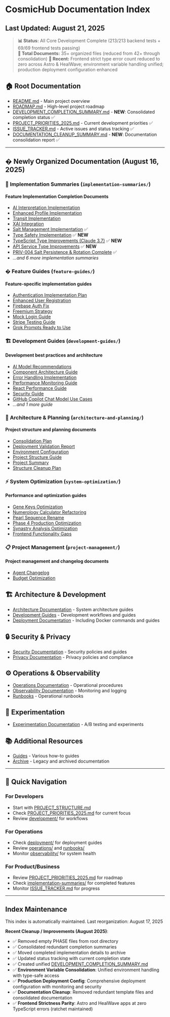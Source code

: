 # CosmicHub Documentation Index

## Last Updated: August 21, 2025

> **📊 Status:** All Core Development Complete (213/213 backend tests + 69/69 frontend tests passing)  
> **📁 Total Documents:** 35+ organized files (reduced from 42+ through consolidation)
> **🔧 Recent:** Frontend strict type error count reduced to zero across Astro & HealWave; environment variable handling unified; production deployment configuration enhanced

## 🏠 Root Documentation

- [README.md](../README.md) - Main project overview
- [ROADMAP.md](../ROADMAP.md) - High-level project roadmap
- [DEVELOPMENT_COMPLETION_SUMMARY.md](DEVELOPMENT_COMPLETION_SUMMARY.md) - **NEW**: Consolidated completion status ✅
- [PROJECT_PRIORITIES_2025.md](PROJECT_PRIORITIES_2025.md) - Current development priorities ✅
- [ISSUE_TRACKER.md](ISSUE_TRACKER.md) - Active issues and status tracking ✅
- [DOCUMENTATION_CLEANUP_SUMMARY.md](DOCUMENTATION_CLEANUP_SUMMARY.md) - **NEW**: Documentation consolidation report ✅

---

## � **Newly Organized Documentation** (August 16, 2025)

### 📝 **Implementation Summaries** (`implementation-summaries/`)

#### Feature Implementation Completion Documents

- [AI Interpretation Implementation](implementation-summaries/AI_INTERPRETATION_IMPLEMENTATION_SUMMARY.md)
- [Enhanced Profile Implementation](implementation-summaries/ENHANCED_PROFILE_IMPLEMENTATION_SUMMARY.md)
- [Transit Implementation](implementation-summaries/TRANSIT_IMPLEMENTATION_SUMMARY.md)
- [XAI Integration](implementation-summaries/XAI_INTEGRATION_SUMMARY.md)
- [Salt Management Implementation](implementation-summaries/salt-management-implementation.md) ✅
- [Type Safety Implementation](implementation-summaries/type-safety-implementation.md) ✅ **NEW**
- [TypeScript Type Improvements (Claude 3.7)](implementation-summaries/typescript-type-improvements-claude3.7.md) ✅ **NEW**
- [API Service Type Improvements](implementation-summaries/api-service-type-improvements.md) ✅ **NEW**
- [PRIV-004 Salt Persistence & Rotation Complete](implementation-summaries/PRIV-004_SALT_PERSISTENCE_ROTATION_COMPLETE.md) ✅
- *...and 6 more implementation summaries*

### � **Feature Guides** (`feature-guides/`)

#### Feature-specific implementation guides

- [Authentication Implementation Plan](feature-guides/AUTHENTICATION_IMPLEMENTATION_PLAN.md)
- [Enhanced User Registration](feature-guides/ENHANCED_USER_REGISTRATION.md)
- [Firebase Auth Fix](feature-guides/FIREBASE_AUTH_FIX.md)
- [Freemium Strategy](feature-guides/FREEMIUM_STRATEGY.md)
- [Mock Login Guide](feature-guides/MOCK_LOGIN_GUIDE.md)
- [Stripe Testing Guide](feature-guides/STRIPE_TESTING_GUIDE.md)
- [Grok Prompts Ready to Use](feature-guides/GROK_PROMPTS_READY_TO_USE.md)

### 🏗️ **Development Guides** (`development-guides/`)

#### Development best practices and architecture

- [AI Model Recommendations](development-guides/AI_MODEL_RECOMMENDATIONS.md)
- [Component Architecture Guide](development-guides/COMPONENT_ARCHITECTURE_GUIDE.md)
- [Error Handling Implementation](development-guides/ERROR_HANDLING_IMPLEMENTATION.md)
- [Performance Monitoring Guide](development-guides/PERFORMANCE_MONITORING_GUIDE.md)
- [React Performance Guide](development-guides/REACT_PERFORMANCE_GUIDE.md)
- [Security Guide](development-guides/SECURITY_GUIDE.md)
- [GitHub Copilot Chat Model Use Cases](development-guides/GITHUB_COPILOT_CHAT_MODEL_USE_CASES.md)
- *...and 1 more guide*

### 📐 **Architecture & Planning** (`architecture-and-planning/`)

#### Project structure and planning documents

- [Consolidation Plan](architecture-and-planning/CONSOLIDATION_PLAN.md)
- [Deployment Validation Report](architecture-and-planning/DEPLOYMENT_VALIDATION_REPORT.md)
- [Environment Configuration](architecture-and-planning/ENVIRONMENT.md)
- [Project Structure Guide](architecture-and-planning/PROJECT_STRUCTURE.md)
- [Project Summary](architecture-and-planning/PROJECT_SUMMARY.md)
- [Structure Cleanup Plan](architecture-and-planning/STRUCTURE_CLEANUP_PLAN.md)

### ⚡ **System Optimization** (`system-optimization/`)

#### Performance and optimization guides

- [Gene Keys Optimization](system-optimization/GENE_KEYS_OPTIMIZATION.md)
- [Numerology Calculator Refactoring](system-optimization/NUMEROLOGY_CALCULATOR_REFACTORING.md)
- [Pearl Sequence Rename](system-optimization/PEARL_SEQUENCE_RENAME.md)
- [Phase 4 Production Optimization](system-optimization/PHASE_4_PRODUCTION_OPTIMIZATION.md)
- [Synastry Analysis Optimization](system-optimization/SYNASTRY_ANALYSIS_OPTIMIZATION.md)
- [Frontend Functionality Gaps](system-optimization/FRONTEND_FUNCTIONALITY_GAPS.md)

### 📋 **Project Management** (`project-management/`)

#### Project management and changelog documents

- [Agent Changelog](project-management/AGENT_CHANGELOG.md)
- [Budget Optimization](project-management/BUDGET_OPTIMIZATION.md)

## 🏗️ Architecture & Development

- [Architecture Documentation](architecture/) - System architecture guides
- [Development Guides](development/) - Development workflows and guides
- [Deployment Documentation](deployment/) - Including Docker commands and guides

## 🔒 Security & Privacy

- [Security Documentation](security/) - Security policies and guides
- [Privacy Documentation](privacy/) - Privacy policies and compliance

## ⚙️ Operations & Observability  

- [Operations Documentation](operations/) - Operational procedures
- [Observability Documentation](observability/) - Monitoring and logging
- [Runbooks](runbooks/) - Operational runbooks

## 🧪 Experimentation

- [Experimentation Documentation](experimentation/) - A/B testing and experiments

## 📚 Additional Resources

- [Guides](guides/) - Various how-to guides
- [Archive](archive/) - Legacy and archived documentation

---

## 🎯 Quick Navigation

### For Developers

- Start with [PROJECT_STRUCTURE.md](PROJECT_STRUCTURE.md)
- Check [PROJECT_PRIORITIES_2025.md](PROJECT_PRIORITIES_2025.md) for current focus
- Review [development/](development/) for workflows

### For Operations  

- Check [deployment/](deployment/) for deployment guides
- Review [operations/](operations/) and [runbooks/](runbooks/)
- Monitor [observability/](observability/) for system health

### For Product/Business

- Review [PROJECT_PRIORITIES_2025.md](PROJECT_PRIORITIES_2025.md) for roadmap
- Check [implementation-summaries/](implementation-summaries/) for completed features
- Monitor [ISSUE_TRACKER.md](ISSUE_TRACKER.md) for progress

---

## Index Maintenance

This index is automatically maintained. Last reorganization: August 17, 2025

**Recent Cleanup / Improvements (August 2025)**:

- ✅ Removed empty PHASE files from root directory
- ✅ Consolidated redundant completion summaries  
- ✅ Moved completed implementation details to archive
- ✅ Updated status tracking with current completion state
- ✅ Created unified [DEVELOPMENT_COMPLETION_SUMMARY.md](DEVELOPMENT_COMPLETION_SUMMARY.md)
- ✅ **Environment Variable Consolidation**: Unified environment handling with type-safe access
- ✅ **Production Deployment Config**: Comprehensive deployment configuration with monitoring and security
- ✅ **Documentation Cleanup**: Removed redundant template files and consolidated documentation
- ✅ **Frontend Strictness Parity**: Astro and HealWave apps at zero TypeScript errors (ratchet maintained)
